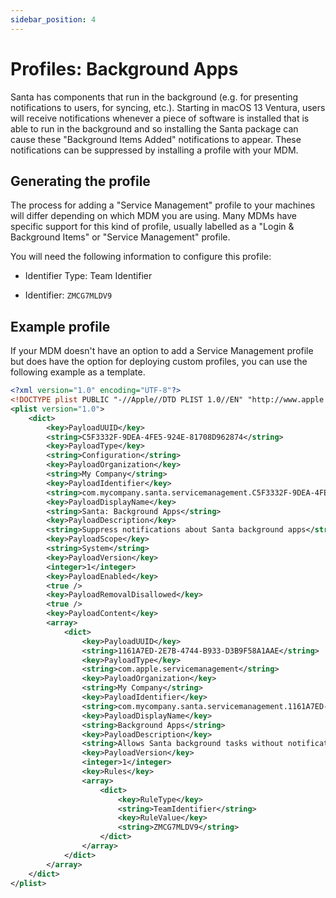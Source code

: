 ```yaml
---
sidebar_position: 4
---
```


# Profiles: Background Apps

Santa has components that run in the background (e.g. for presenting
notifications to users, for syncing, etc.). Starting in macOS 13 Ventura, users
will receive notifications whenever a piece of software is installed that is
able to run in the background and so installing the Santa package can cause
these "Background Items Added" notifications to appear. These notifications can
be suppressed by installing a profile with your MDM.

## Generating the profile

The process for adding a "Service Management" profile to your machines will
differ depending on which MDM you are using. Many MDMs have specific support for
this kind of profile, usually labelled as a "Login & Background Items" or
"Service Management" profile.

You will need the following information to configure this profile:

- Identifier Type: Team Identifier

- Identifier: `ZMCG7MLDV9`

## Example profile

If your MDM doesn't have an option to add a Service Management profile but does
have the option for deploying custom profiles, you can use the following
example as a template.

```xml showLineNumbers
<?xml version="1.0" encoding="UTF-8"?>
<!DOCTYPE plist PUBLIC "-//Apple//DTD PLIST 1.0//EN" "http://www.apple.com/DTDs/PropertyList-1.0.dtd">
<plist version="1.0">
    <dict>
        <key>PayloadUUID</key>
        <string>C5F3332F-9DEA-4FE5-924E-81708D962874</string>
        <key>PayloadType</key>
        <string>Configuration</string>
        <key>PayloadOrganization</key>
        <string>My Company</string>
        <key>PayloadIdentifier</key>
        <string>com.mycompany.santa.servicemanagement.C5F3332F-9DEA-4FE5-924E-81708D962874</string>
        <key>PayloadDisplayName</key>
        <string>Santa: Background Apps</string>
        <key>PayloadDescription</key>
        <string>Suppress notifications about Santa background apps</string>
        <key>PayloadScope</key>
        <string>System</string>
        <key>PayloadVersion</key>
        <integer>1</integer>
        <key>PayloadEnabled</key>
        <true />
        <key>PayloadRemovalDisallowed</key>
        <true />
        <key>PayloadContent</key>
        <array>
            <dict>
                <key>PayloadUUID</key>
                <string>1161A7ED-2E7B-4744-B933-D3B9F58A1AAE</string>
                <key>PayloadType</key>
                <string>com.apple.servicemanagement</string>
                <key>PayloadOrganization</key>
                <string>My Company</string>
                <key>PayloadIdentifier</key>
                <string>com.mycompany.santa.servicemanagement.1161A7ED-2E7B-4744-B933-D3B9F58A1AAE</string>
                <key>PayloadDisplayName</key>
                <string>Background Apps</string>
                <key>PayloadDescription</key>
                <string>Allows Santa background tasks without notifications</string>
                <key>PayloadVersion</key>
                <integer>1</integer>
                <key>Rules</key>
                <array>
                    <dict>
                        <key>RuleType</key>
                        <string>TeamIdentifier</string>
                        <key>RuleValue</key>
                        <string>ZMCG7MLDV9</string>
                    </dict>
                </array>
            </dict>
        </array>
    </dict>
</plist>
```
